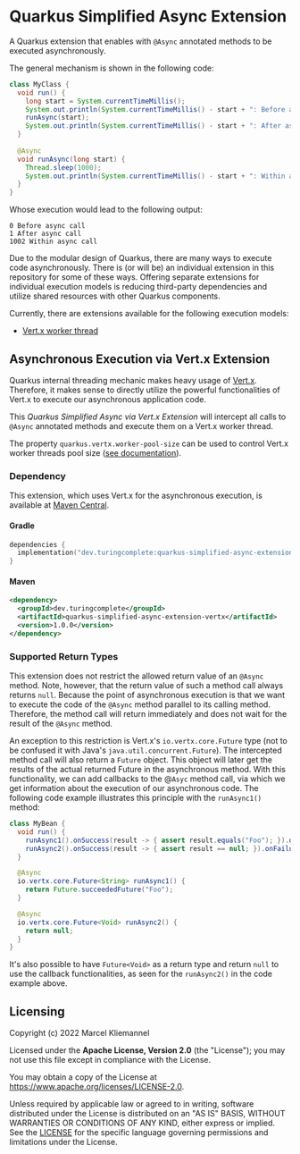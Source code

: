 # Quarkus Simplified Async Extension

A Quarkus extension that enables with `@Async` annotated methods to be executed asynchronously.

The general mechanism is shown in the following code:

```java
class MyClass {
  void run() {
    long start = System.currentTimeMillis();
    System.out.println(System.currentTimeMillis() - start + ": Before async call");
    runAsync(start);
    System.out.println(System.currentTimeMillis() - start + ": After async call");
  }
  
  @Async
  void runAsync(long start) {
    Thread.sleep(1000);
    System.out.println(System.currentTimeMillis() - start + ": Within async call");
  }
}
```

Whose execution would lead to the following output:

```
0 Before async call
1 After async call
1002 Within async call
```

Due to the modular design of Quarkus, there are many ways to execute code asynchronously. There is (or will be) an individual extension in this repository for some of these ways. Offering separate extensions for individual execution models is reducing third-party dependencies and utilize shared resources with other Quarkus components. 

Currently, there are extensions available for the following execution models:

- [Vert.x worker thread](#asynchronous-execution-via-vertx-extension)

## Asynchronous Execution via Vert.x Extension

Quarkus internal threading mechanic makes heavy usage of [Vert.x](https://vertx.io/). Therefore, it makes sense to directly utilize the powerful functionalities of Vert.x to execute our asynchronous application code. 

This _Quarkus Simplified Async via Vert.x Extension_ will intercept all calls to `@Async` annotated methods and execute them on a Vert.x worker thread.

The property `quarkus.vertx.worker-pool-size` can be used to control Vert.x worker threads pool size ([see documentation](https://quarkus.io/guides/all-config#quarkus-vertx_quarkus.vertx.worker-pool-size)).

### Dependency

This extension, which uses Vert.x for the asynchronous execution, is available at [Maven Central](https://mvnrepository.com/artifact/dev.turingcomplete/quarkus-simplified-async-extension-vertx).

#### Gradle

```kotlin
dependencies {
  implementation("dev.turingcomplete:quarkus-simplified-async-extension-vertx:1.0.0")
}
```

#### Maven

```xml
<dependency>
  <groupId>dev.turingcomplete</groupId>
  <artifactId>quarkus-simplified-async-extension-vertx</artifactId>
  <version>1.0.0</version>
</dependency>
```

### Supported Return Types

This extension does not restrict the allowed return value of an `@Async` method. Note, however, that the return value of such a method call always returns `null`. Because the point of asynchronous execution is that we want to execute the code of the `@Async` method parallel to its calling method. Therefore, the method call will return immediately and does not wait for the result of the `@Async` method.

An exception to this restriction is Vert.x's `io.vertx.core.Future` type (not to be confused it with  Java's `java.util.concurrent.Future`). The intercepted method call will also return a `Future` object. This object will later get the results of the actual returned Future in the asynchronous method. With this functionality, we can add callbacks to the @`Asyc` method call, via which we get information about the execution of our asynchronous code. The following code example illustrates this principle with the `runAsync1()` method:

```java
class MyBean {
  void run() {
    runAsync1().onSuccess(result -> { assert result.equals("Foo"); }).onFailure(error -> { /* .. */ });
    runAsync2().onSuccess(result -> { assert result == null; }).onFailure(error -> { /* .. */ });
  }

  @Async
  io.vertx.core.Future<String> runAsync1() {
    return Future.succeededFuture("Foo");
  }

  @Async
  io.vertx.core.Future<Void> runAsync2() {
    return null;
  }
}
```

It's also possible to have `Future<Void>` as a return type and return `null` to use the callback functionalities, as seen for the `runAsync2()` in the code example above.

## Licensing

Copyright (c) 2022 Marcel Kliemannel

Licensed under the **Apache License, Version 2.0** (the "License"); you may not use this file except in compliance with the License.

You may obtain a copy of the License at <https://www.apache.org/licenses/LICENSE-2.0>.

Unless required by applicable law or agreed to in writing, software distributed under the License is distributed on an "AS IS" BASIS, WITHOUT WARRANTIES OR CONDITIONS OF ANY KIND, either express or implied. See the [LICENSE](./LICENSE) for the specific language governing permissions and limitations under the License.

